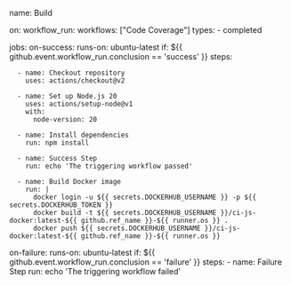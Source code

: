 name: Build

on:
  workflow_run:
    workflows: ["Code Coverage"]
    types:
      - completed

jobs:
  on-success:
    runs-on: ubuntu-latest
    if: ${{ github.event.workflow_run.conclusion == 'success' }}
    steps:

      - name: Checkout repository
        uses: actions/checkout@v2
    
      - name: Set up Node.js 20
        uses: actions/setup-node@v1
        with:
          node-version: 20

      - name: Install dependencies
        run: npm install
    
      - name: Success Step
        run: echo 'The triggering workflow passed'

      - name: Build Docker image
        run: |
          docker login -u ${{ secrets.DOCKERHUB_USERNAME }} -p ${{ secrets.DOCKERHUB_TOKEN }}
          docker build -t ${{ secrets.DOCKERHUB_USERNAME }}/ci-js-docker:latest-${{ github.ref_name }}-${{ runner.os }} .
          docker push ${{ secrets.DOCKERHUB_USERNAME }}/ci-js-docker:latest-${{ github.ref_name }}-${{ runner.os }}
  on-failure:
    runs-on: ubuntu-latest
    if: ${{ github.event.workflow_run.conclusion == 'failure' }}
    steps:
      - name: Failure Step
        run: echo 'The triggering workflow failed'